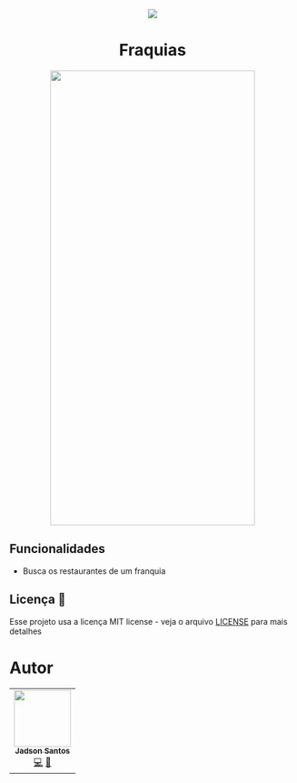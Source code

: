 <p align="center">
<img src="https://camo.githubusercontent.com/13c4e50d88df7178ae1882a203ed57b641674f94/68747470733a2f2f63646e2e7261776769742e636f6d2f73696e647265736f726875732f617765736f6d652f643733303566333864323966656437386661383536353265336136336531353464643865383832392f6d656469612f62616467652e737667">
</p>

<h1 align="center"> Fraquias</h1>

<p align="center" style="display: flex; flex-direction: row; align-content: center; justify-content: center; ">
  <img width="360" height="800"  src="https://github.com/jadson179/franquias/blob/master/app.jpg?raw=true">

</p>


## Funcionalidades

* Busca os restaurantes de um franquia

## Licença 📝

Esse projeto usa a licença MIT license - veja o arquivo [LICENSE](LICENSE) para mais detalhes

# Autor

<table>
  <tr>
    <td align="center"><a href="https://github.com/jadson179"><img src="https://avatars0.githubusercontent.com/u/42282908?s=460&u=79ce909209ebf14da91a2d2517c9b0f9e378a4e1&v=4" width="100px;" alt=""/><br /><sub><b>Jadson Santos</b></sub></a><br /><a href="https://github.com/jadson179/franquias/commits?author=jadson179" title="Code">💻</a> <a href="https://github.com/jadson179" title="Design">🎨</a></td>
  <tr>
</table>

